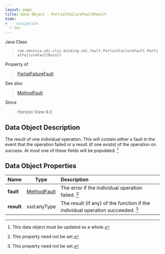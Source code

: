 ```yaml
---
layout: page
title: Data Object - PartialFailureFaultResult
hide:
#  - navigation
  - toc
---
```






Java Class
> `com.omnissa.vdi.vlsi.binding.vdi.fault.PartialFailureFault.PartialFailureFaultResult`

Property of
> [PartialFailureFault](vdi.fault.PartialFailureFault.md#field_detail)

See also
> [MethodFault](vmodl.MethodFault.md)

Since
> Horizon View 6.0


## Data Object Description

The result of one individual operation. This will contain either a fault in the event that the operation failed or a result (if one exists) of the operation on success. At most one of these fields will be populated.
 [^167]



## Data Object Properties

 Name | Type | Description
:---|:---:|:---
**fault**| [MethodFault](vmodl.MethodFault.md)|  The error if the individual operation failed. [^1]
**result**|  xsd:anyType|  The result (if any) of the function if the individual operation succeeded. [^1]


 


[^1]: This property need not be set.
[^167]: This data object must be updated as a whole.